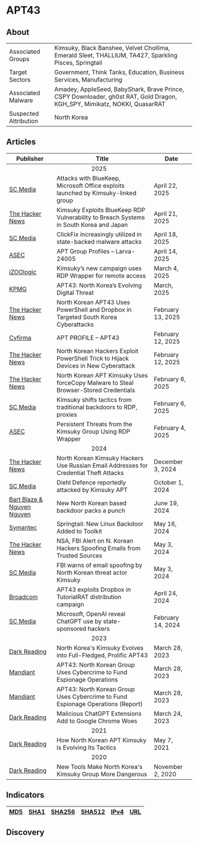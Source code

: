 <h1>APT43</h1>

<h2>About</h2>
<table>
  <tr>
    <td>Associated Groups</td>
    <td>Kimsuky, Black Banshee, Velvet Chollima, Emerald Sleet, THALLIUM, TA427, Sparkling Pisces, Springtail</td>
  </tr>
  <tr>
    <td>Target Sectors</td>
    <td>Government, Think Tanks, Education, Business Services, Manufacturing</td>
  </tr>
  <tr>
    <td>Associated Malware</td>
    <td>Amadey, AppleSeed, BabyShark, Brave Prince, CSPY Downloader, gh0st RAT, Gold Dragon, KGH_SPY, Mimikatz, NOKKI, QuasarRAT</td>
  </tr>
  <tr>
    <td>Suspected Attribution</td>
    <td>North Korea</td>
  </tr>
</table>


<h2>Articles</h2>
<table>
  <thead>
    <tr>
      <th>Publisher</th>
      <th>Title</th>
      <th>Date</th>
    </tr>
  </thead>
  <tbody>
    <tr>
      <td colspan="100" align="center">2025</td>
    </tr>
    <tr>
      <td>
        <a href="https://www.scworld.com/brief/attacks-with-bluekeep-microsoft-office-exploits-launched-by-kimsuky-linked-group">SC Media</a>
      </td>
      <td>Attacks with BlueKeep, Microsoft Office exploits launched by Kimsuky-linked group</td>
      <td>April 22, 2025</td>
    </tr>
    <tr>
      <td>
        <a href="https://thehackernews.com/2025/04/kimsuky-exploits-bluekeep-rdp.html">The Hacker News</a>
      </td>
      <td>Kimsuky Exploits BlueKeep RDP Vulnerability to Breach Systems in South Korea and Japan</td>
      <td>April 21, 2025</td>
    </tr>
    <tr>
      <td>
        <a href="https://www.scworld.com/brief/clickfix-increasingly-utilized-in-state-backed-malware-attacks">SC Media</a>
      </td>
      <td>ClickFix increasingly utilized in state-backed malware attacks</td>
      <td>April 18, 2025</td>
    </tr>
    <tr>
      <td>
        <a href="https://asec.ahnlab.com/en/87554/">ASEC</a>
      </td>
      <td>APT Group Profiles – Larva-24005</td>
      <td>April 14, 2025</td>
    </tr>
    <tr>
      <td>
        <a href="https://izoologic.com/hacking/kimsukys-new-campaign-uses-rdp-wrapper-for-remote-access/">iZOOlogic</a>
      </td>
      <td>Kimsuky’s new campaign uses RDP Wrapper for remote access</td>
      <td>March 4, 2025</td>
    </tr>
    <tr>
      <td>
        <a href="https://assets.kpmg.com/content/dam/kpmgsites/in/pdf/2025/03/kpmg-ctip-apt43-04-march-2025.pdf.coredownload.inline.pdf">KPMG</a>
      </td>
      <td>APT43: North Korea’s Evolving Digital Threat</td>
      <td>March, 2025</td>
    </tr>
    <tr>
      <td>
        <a href="https://thehackernews.com/2025/02/north-korean-apt43-uses-powershell-and.html">The Hacker News</a>
      </td>
      <td>North Korean APT43 Uses PowerShell and Dropbox in Targeted South Korea Cyberattacks</td>
      <td>February 13, 2025</td>
    </tr>
    <tr>
      <td>
        <a href="https://www.cyfirma.com/research/apt-profile-apt43/">Cyfirma</a>
      </td>
      <td>APT PROFILE – APT43</td>
      <td>February 12, 2025</td>
    </tr>
    <tr>
      <td>
        <a href="https://thehackernews.com/2025/02/north-korean-hackers-exploit-powershell.html">The Hacker News</a>
      </td>
      <td>North Korean Hackers Exploit PowerShell Trick to Hijack Devices in New Cyberattack</td>
      <td>February 12, 2025</td>
    </tr>
    <tr>
      <td>
        <a href="https://thehackernews.com/2025/02/north-korean-apt-kimsuky-uses-lnk-files.html">The Hacker News</a>
      </td>
      <td>North Korean APT Kimsuky Uses forceCopy Malware to Steal Browser-Stored Credentials</td>
      <td>February 6, 2025</td>
    </tr>
    <tr>
      <td>
        <a href="https://www.scworld.com/news/kimsuky-shifts-tactics-from-traditional-backdoors-to-rdp-proxies">SC Media</a>
      </td>
      <td>Kimsuky shifts tactics from traditional backdoors to RDP, proxies</td>
      <td>February 6, 2025</td>
    </tr>
    <tr>
      <td>
        <a href="https://asec.ahnlab.com/en/86098/">ASEC</a>
      </td>
      <td>Persistent Threats from the Kimsuky Group Using RDP Wrapper</td>
      <td>February 4, 2025</td>
    </tr>
    <tr>
      <td colspan="100" align="center">2024</td>
    </tr>
    <tr>
      <td>
        <a href="https://thehackernews.com/2024/12/north-korean-kimsuky-hackers-use.html">The Hacker News</a>
      </td>
      <td>North Korean Kimsuky Hackers Use Russian Email Addresses for Credential Theft Attacks</td>
      <td>December 3, 2024</td>
    </tr>
    <tr>
      <td>
        <a href="https://www.scworld.com/brief/diehl-defence-reportedly-attacked-by-kimsuky-apt">SC Media</a>
      </td>
      <td>Diehl Defence reportedly attacked by Kimsuky APT</td>
      <td>October 1, 2024</td>
    </tr>
    <tr>
      <td>
        <a href="https://cyberarmor.tech/wp-content/uploads/2024/06/New-North-Korean-based-backdoor-packs-a-punch.pdf">Bart Blaze & Nguyen Nguyen</a>
      </td>
      <td>New North Korean based backdoor packs a punch</td>
      <td>June 19, 2024</td>
    </tr>
    <tr>
      <td>
        <a href="https://symantec-enterprise-blogs.security.com/threat-intelligence/springtail-kimsuky-backdoor-espionage">Symantec</a>
      </td>
      <td>Springtail: New Linux Backdoor Added to Toolkit</td>
      <td>May 16, 2024</td>
    </tr>
    <tr>
      <td>
        <a href="https://thehackernews.com/2024/05/nsa-fbi-alert-on-n-korean-hackers.html">The Hacker News</a>
      </td>
      <td>NSA, FBI Alert on N. Korean Hackers Spoofing Emails from Trusted Sources</td>
      <td>May 3, 2024</td>
    </tr>
    <tr>
      <td>
        <a href="https://www.scworld.com/news/fbi-warns-of-email-spoofing-by-north-korean-threat-actor-kimsuky">SC Media</a>
      </td>
      <td>FBI warns of email spoofing by North Korean threat actor Kimsuky</td>
      <td>May 3, 2024</td>
    </tr>
    <tr>
      <td>
        <a href="https://www.broadcom.com/support/security-center/protection-bulletin/apt43-exploits-dropbox-in-tutorialrat-distribution-campaign">Broadcom</a>
      </td>
      <td>APT43 exploits Dropbox in TutorialRAT distribution campaign</td>
      <td>April 24, 2024</td>
    </tr>
    <tr>
      <td>
        <a href="https://www.scworld.com/news/microsoft-openai-reveal-chatgpt-use-by-state-sponsored-hackers">SC Media</a>
      </td>
      <td>Microsoft, OpenAI reveal ChatGPT use by state-sponsored hackers</td>
      <td>February 14, 2024</td>
    </tr>
    <tr>
      <td colspan="100" align="center">2023</td>
    </tr>
    <tr>
      <td>
        <a href="https://www.darkreading.com/threat-intelligence/north-korea-kimsuky-evolves-full-fledged-persistent-threat">Dark Reading</a>
      </td>
      <td>North Korea's Kimsuky Evolves into Full-Fledged, Prolific APT43</td>
      <td>March 28, 2023</td>
    </tr>
    <tr>
      <td>
        <a href="https://cloud.google.com/blog/topics/threat-intelligence/apt43-north-korea-cybercrime-espionage">Mandiant</a>
      </td>
      <td>APT43: North Korean Group Uses Cybercrime to Fund Espionage Operations</td>
      <td>March 28, 2023</td>
    </tr>
    <tr>
      <td>
        <a href="https://services.google.com/fh/files/misc/apt43-report-en.pdf">Mandiant</a>
      </td>
      <td>APT43: North Korean Group Uses Cybercrime to Fund Espionage Operations (Report)</td>
      <td>March 28, 2023</td>
    </tr>
    <tr>
      <td>
        <a href="https://www.darkreading.com/cyberattacks-data-breaches/malicious-chatgpt-extensions-add-to-google-chrome-woes">Dark Reading</a>
      </td>
      <td>Malicious ChatGPT Extensions Add to Google Chrome Woes</td>
      <td>March 24, 2023</td>
    </tr>
    <tr>
      <td colspan="100" align="center">2021</td>
    </tr>
    <tr>
      <td>
        <a href="https://www.darkreading.com/cybersecurity-operations/how-north-korean-apt-kimsuky-is-evolving-its-tactics">Dark Reading</a>
      </td>
      <td>How North Korean APT Kimsuky Is Evolving Its Tactics</td>
      <td>May 7, 2021</td>
    </tr>
    <tr>
      <td colspan="100" align="center">2020</td>
    </tr>
    <tr>
      <td>
        <a href="https://www.darkreading.com/threat-intelligence/new-tools-make-north-korea-s-kimsuky-group-more-dangerous">Dark Reading</a>
      </td>
      <td>New Tools Make North Korea's Kimsuky Group More Dangerous</td>
      <td>November 2, 2020</td>
    </tr>
  </tbody>
</table>


<h2>Indicators</h2>
<table>
  <thead>
    <tr>
      <th>
        <a href="https://github.com/PudgyDragon/Threat-Intel/blob/main/All/APT43/samples.md5">MD5</a>
      </th>
      <th>
        <a href="https://github.com/PudgyDragon/Threat-Intel/blob/main/All/APT43/samples.sha1">SHA1</a>
      </th>
      <th>
        <a href="https://github.com/PudgyDragon/Threat-Intel/blob/main/All/APT43/samples.sha256">SHA256</a>
      </th>
      <th>
        <a href="https://github.com/PudgyDragon/Threat-Intel/blob/main/All/APT43/samples.sha512">SHA512</a>
      </th>
      <th>
        <a href="https://github.com/PudgyDragon/Threat-Intel/blob/main/All/APT43/IPv4.txt">IPv4</a>
      </th>
      <th>
        <a href="https://github.com/PudgyDragon/Threat-Intel/blob/main/All/APT43/url.txt">URL</a>
      </th>
    </tr>
  </thead>
</table>


<h2>Discovery</h2>
